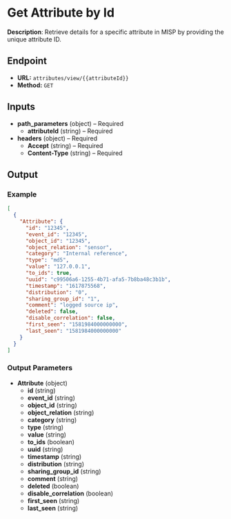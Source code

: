 # Get Attribute by Id

**Description**: Retrieve details for a specific attribute in MISP by providing the unique attribute ID.

## Endpoint

- **URL:** `attributes/view/{{attributeId}}`
- **Method:** `GET`
## Inputs

- **path_parameters** (object) – Required
  - **attributeId** (string) – Required
- **headers** (object) – Required
  - **Accept** (string) – Required
  - **Content-Type** (string) – Required
## Output

### Example

```json
[
  {
    "Attribute": {
      "id": "12345",
      "event_id": "12345",
      "object_id": "12345",
      "object_relation": "sensor",
      "category": "Internal reference",
      "type": "md5",
      "value": "127.0.0.1",
      "to_ids": true,
      "uuid": "c99506a6-1255-4b71-afa5-7b8ba48c3b1b",
      "timestamp": "1617875568",
      "distribution": "0",
      "sharing_group_id": "1",
      "comment": "logged source ip",
      "deleted": false,
      "disable_correlation": false,
      "first_seen": "1581984000000000",
      "last_seen": "1581984000000000"
    }
  }
]
```
### Output Parameters

- **Attribute** (object)
  - **id** (string)
  - **event_id** (string)
  - **object_id** (string)
  - **object_relation** (string)
  - **category** (string)
  - **type** (string)
  - **value** (string)
  - **to_ids** (boolean)
  - **uuid** (string)
  - **timestamp** (string)
  - **distribution** (string)
  - **sharing_group_id** (string)
  - **comment** (string)
  - **deleted** (boolean)
  - **disable_correlation** (boolean)
  - **first_seen** (string)
  - **last_seen** (string)